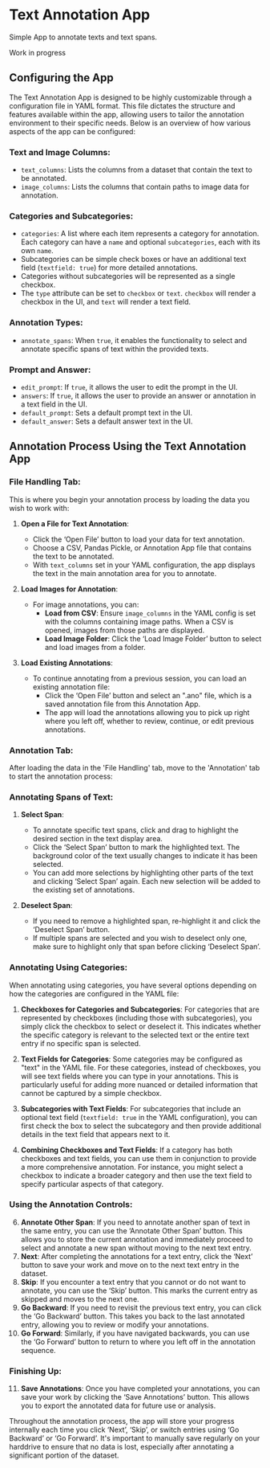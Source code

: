 # Text Annotation App
Simple App to annotate texts and text spans. 

Work in progress

## Configuring the App

The Text Annotation App is designed to be highly customizable through a configuration file in YAML format. This file dictates the structure and features available within the app, allowing users to tailor the annotation environment to their specific needs. Below is an overview of how various aspects of the app can be configured:

### Text and Image Columns:
- `text_columns`: Lists the columns from a dataset that contain the text to be annotated.
- `image_columns`: Lists the columns that contain paths to image data for annotation.

### Categories and Subcategories:
- `categories`: A list where each item represents a category for annotation. Each category can have a `name` and optional `subcategories`, each with its own `name`.
- Subcategories can be simple check boxes or have an additional text field (`textfield: true`) for more detailed annotations.
- Categories without subcategories will be represented as a single checkbox.
- The `type` attribute can be set to `checkbox` or `text`. `checkbox` will render a checkbox in the UI, and `text` will render a text field.

### Annotation Types:
- `annotate_spans`: When `true`, it enables the functionality to select and annotate specific spans of text within the provided texts.

### Prompt and Answer:
- `edit_prompt`: If `true`, it allows the user to edit the prompt in the UI.
- `answers`: If `true`, it allows the user to provide an answer or annotation in a text field in the UI.
- `default_prompt`: Sets a default prompt text in the UI.
- `default_answer`: Sets a default answer text in the UI.


## Annotation Process Using the Text Annotation App

### File Handling Tab:

This is where you begin your annotation process by loading the data you wish to work with:

1. **Open a File for Text Annotation**:
   - Click the ‘Open File’ button to load your data for text annotation.
   - Choose a CSV, Pandas Pickle, or Annotation App file that contains the text to be annotated.
   - With `text_columns` set in your YAML configuration, the app displays the text in the main annotation area for you to annotate.

2. **Load Images for Annotation**:
   - For image annotations, you can:
     - **Load from CSV**: Ensure `image_columns` in the YAML config is set with the columns containing image paths. When a CSV is opened, images from those paths are displayed.
     - **Load Image Folder**: Click the ‘Load Image Folder’ button to select and load images from a folder.

3. **Load Existing Annotations**:
   - To continue annotating from a previous session, you can load an existing annotation file:
     - Click the ‘Open File’ button and select an ".ano" file, which is a saved annotation file from this Annotation App.
     - The app will load the annotations allowing you to pick up right where you left off, whether to review, continue, or edit previous annotations.

### Annotation Tab:

After loading the data in the 'File Handling' tab, move to the 'Annotation' tab to start the annotation process:

### Annotating Spans of Text:

1. **Select Span**:
   - To annotate specific text spans, click and drag to highlight the desired section in the text display area.
   - Click the ‘Select Span’ button to mark the highlighted text. The background color of the text usually changes to indicate it has been selected.
   - You can add more selections by highlighting other parts of the text and clicking ‘Select Span’ again. Each new selection will be added to the existing set of annotations.

2. **Deselect Span**:
   - If you need to remove a highlighted span, re-highlight it and click the ‘Deselect Span’ button.
   - If multiple spans are selected and you wish to deselect only one, make sure to highlight only that span before clicking ‘Deselect Span’.

### Annotating Using Categories:

When annotating using categories, you have several options depending on how the categories are configured in the YAML file:

1. **Checkboxes for Categories and Subcategories**: For categories that are represented by checkboxes (including those with subcategories), you simply click the checkbox to select or deselect it. This indicates whether the specific category is relevant to the selected text or the entire text entry if no specific span is selected.

2. **Text Fields for Categories**: Some categories may be configured as "text" in the YAML file. For these categories, instead of checkboxes, you will see text fields where you can type in your annotations. This is particularly useful for adding more nuanced or detailed information that cannot be captured by a simple checkbox.

3. **Subcategories with Text Fields**: For subcategories that include an optional text field (`textfield: true` in the YAML configuration), you can first check the box to select the subcategory and then provide additional details in the text field that appears next to it.

4. **Combining Checkboxes and Text Fields**: If a category has both checkboxes and text fields, you can use them in conjunction to provide a more comprehensive annotation. For instance, you might select a checkbox to indicate a broader category and then use the text field to specify particular aspects of that category.

### Using the Annotation Controls:
6. **Annotate Other Span**: If you need to annotate another span of text in the same entry, you can use the ‘Annotate Other Span’ button. This allows you to store the current annotation and immediately proceed to select and annotate a new span without moving to the next text entry.
7. **Next**: After completing the annotations for a text entry, click the ‘Next’ button to save your work and move on to the next text entry in the dataset.
8. **Skip**: If you encounter a text entry that you cannot or do not want to annotate, you can use the ‘Skip’ button. This marks the current entry as skipped and moves to the next one.
9. **Go Backward**: If you need to revisit the previous text entry, you can click the ‘Go Backward’ button. This takes you back to the last annotated entry, allowing you to review or modify your annotations.
10. **Go Forward**: Similarly, if you have navigated backwards, you can use the ‘Go Forward’ button to return to where you left off in the annotation sequence.

### Finishing Up:
11. **Save Annotations**: Once you have completed your annotations, you can save your work by clicking the ‘Save Annotations’ button. This allows you to export the annotated data for future use or analysis.

Throughout the annotation process, the app will store your progress internally each time you click ‘Next’, ‘Skip’, or switch entries using ‘Go Backward’ or ‘Go Forward’. It's important to manually save regularly on your harddrive to ensure that no data is lost, especially after annotating a significant portion of the dataset.